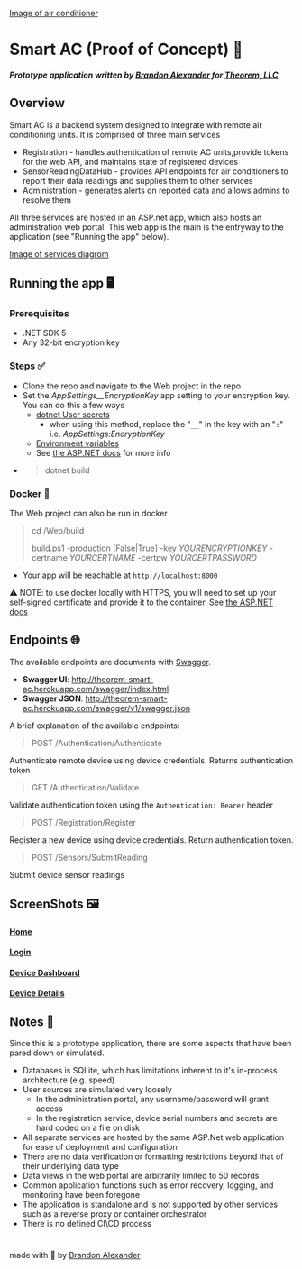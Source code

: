 [Image of air conditioner](images/ac.svg)
# Smart AC (Proof of Concept) 🧠
##### Prototype application written by [Brandon Alexander](brandonalexander.dev) for [Theorem, LLC](https://www.theorem.co/)

## Overview
Smart AC is a backend system designed to integrate with remote air conditioning units. It is comprised of three main services
* Registration - handles authentication of remote AC units,provide tokens for the web API, and maintains state of registered devices
* SensorReadingDataHub - provides API endpoints for air conditioners to report their data readings and supplies them to other services
* Administration - generates alerts on reported data and allows admins to resolve them

All three services are hosted in an ASP.net app, which also hosts an administration web portal. This web app is the main is the entryway to the application (see "Running the app" below).

[Image of services diagrom](images/diagram.png)

## Running the app 🖥
### Prerequisites
* .NET SDK 5
* Any 32-bit encryption key
### Steps ✅
* Clone the repo and navigate to the Web project in the repo
* Set the *AppSettings__EncryptionKey* app setting to your encryption key. You can do this a few ways
    * [dotnet User secrets](https://docs.microsoft.com/en-us/aspnet/core/security/app-secrets?view=aspnetcore-5.0&tabs=windows)
        * when using this method, replace the "`__`" in the key with an "`:`" i.e. *AppSettings:EncryptionKey*
    * [Environment variables](https://docs.microsoft.com/en-us/aspnet/core/fundamentals/configuration/?view=aspnetcore-5.0#environment-variables)
    * See [the ASP.NET docs](https://docs.microsoft.com/en-us/aspnet/core/fundamentals/configuration/?view=aspnetcore-5.0#environment-variables) for more info
* > dotnet build

### Docker 🐳
The Web project can also be run in docker
> cd /Web/build
>
> build.ps1 -production [False|True] -key *YOURENCRYPTIONKEY* -certname *YOURCERTNAME* -certpw *YOURCERTPASSWORD*

* Your app will be reachable at `http://localhost:8000`

⚠ NOTE: to use docker locally with HTTPS, you will need to set up your self-signed certificate and provide it to the container. See [the ASP.NET docs](https://docs.microsoft.com/en-us/aspnet/core/security/docker-https?view=aspnetcore-5.0)

## Endpoints 🌐
The available endpoints are documents with [Swagger](https://swagger.io).
- **Swagger UI**: http://theorem-smart-ac.herokuapp.com/swagger/index.html
- **Swagger JSON**: http://theorem-smart-ac.herokuapp.com/swagger/v1/swagger.json

A brief explanation of the available endpoints:
>POST ​/Authentication​/Authenticate

Authenticate remote device using device credentials. Returns authentication token

>GET ​/Authentication​/Validate

Validate authentication token using the `Authentication: Bearer` header

>POST /Registration/Register

Register a new device using device credentials. Return authentication token.

>POST /Sensors/SubmitReading

Submit device sensor readings 

## ScreenShots 🖼
#### [Home](images/screenshots/home.png)
#### [Login](images/screenshots/login.png)
#### [Device Dashboard](images/screenshots/devices.png)
#### [Device Details](images/screenshots/details.png)

## Notes 📝
Since this is a prototype application, there are some aspects that have been pared down or simulated.
* Databases is SQLite, which has limitations inherent to it's in-process architecture (e.g. speed)
* User sources are simulated very loosely
    * In the administration portal, any username/password will grant access
    * In the registration service, device serial numbers and secrets are hard coded on a file on disk
* All separate services are hosted by the same ASP.Net web application for ease of deployment and configuration
* There are no data verification or formatting restrictions beyond that of their underlying data type
* Data views in the web portal are arbitrarily limited to 50 records
* Common application functions such as error recovery, logging, and monitoring have been foregone
* The application is standalone and is not supported by other services such as a reverse proxy or container orchestrator
* There is no defined CI\CD process

#
made with 💙 by [Brandon Alexander](brandonalexander.dev)